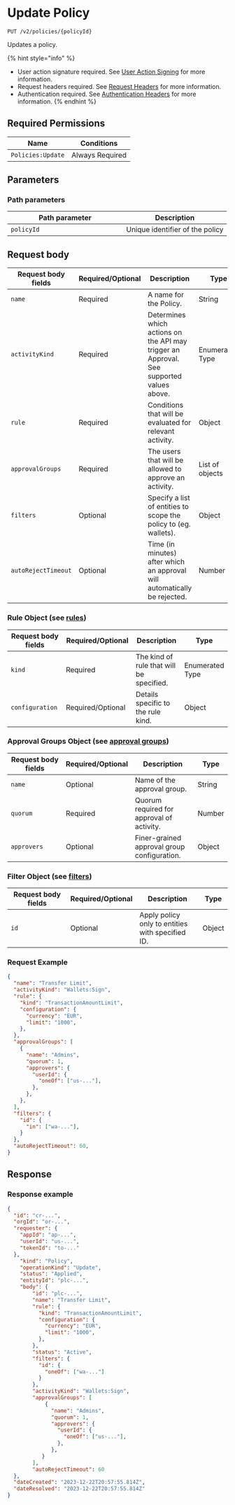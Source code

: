 # Update Policy

`PUT /v2/policies/{policyId}`

Updates a policy.

{% hint style="info" %}
* User action signature required. See [User Action Signing](../../../authentication/user-action-signing/) for more information.
* Request headers required. See [Request Headers](../../../../getting-started/request-headers.md) for more information.
* Authentication required. See [Authentication Headers](../../../../getting-started/request-headers.md#authentication-headers) for more information.
{% endhint %}

## Required Permissions

| Name              | Conditions      |
| ----------------- | --------------- |
| `Policies:Update` | Always Required |

## Parameters <a href="#parameters.1" id="parameters.1"></a>

### Path parameters <a href="#path-parameters" id="path-parameters"></a>

<table><thead><tr><th width="248">Path parameter</th><th>Description</th></tr></thead><tbody><tr><td><code>policyId</code></td><td>Unique identifier of the policy</td></tr></tbody></table>



## Request body <a href="#request-body" id="request-body"></a>

<table><thead><tr><th width="217">Request body fields</th><th width="113">Required/Optional</th><th>Description</th><th>Type</th></tr></thead><tbody><tr><td><code>name</code></td><td>Required</td><td>A name for the Policy.</td><td>String</td></tr><tr><td><code>activityKind</code></td><td>Required</td><td>Determines which actions on the API may trigger an Approval. See supported values above.</td><td>Enumerated Type</td></tr><tr><td><code>rule</code></td><td>Required</td><td>Conditions that will be evaluated for relevant activity.</td><td>Object</td></tr><tr><td><code>approvalGroups</code></td><td>Required</td><td>The users that will be allowed to approve an activity.</td><td>List of objects</td></tr><tr><td><code>filters</code></td><td>Optional</td><td>Specify a list of entities to scope the policy to (eg. wallets).</td><td>Object</td></tr><tr><td><code>autoRejectTimeout</code></td><td>Optional</td><td>Time (in minutes) after which an approval will automatically be rejected.</td><td>Number</td></tr></tbody></table>

### Rule Object (see [rules](create-policy/rules/))

<table><thead><tr><th width="199">Request body fields</th><th width="185">Required/Optional</th><th width="218">Description</th><th>Type</th></tr></thead><tbody><tr><td><code>kind</code></td><td>Required</td><td>The kind of rule that will be specified.</td><td>Enumerated Type</td></tr><tr><td><code>configuration</code></td><td>Required/Optional</td><td>Details specific to the rule kind.</td><td>Object</td></tr></tbody></table>

### Approval Groups Object (see [approval groups](create-policy/approval-groups.md))

<table><thead><tr><th width="254">Request body fields</th><th width="113">Required/Optional</th><th width="218">Description</th><th>Type</th></tr></thead><tbody><tr><td><code>name</code></td><td>Optional</td><td>Name of the approval group.</td><td>String</td></tr><tr><td><code>quorum</code></td><td>Required</td><td>Quorum required for approval of activity.</td><td>Number</td></tr><tr><td><code>approvers</code></td><td>Optional</td><td>Finer-grained approval group configuration.</td><td>Object</td></tr></tbody></table>

### Filter Object (see [filters](create-policy/filters.md))

<table><thead><tr><th width="254">Request body fields</th><th width="113">Required/Optional</th><th width="218">Description</th><th>Type</th></tr></thead><tbody><tr><td><code>id</code></td><td>Optional</td><td>Apply policy only to entities with specified ID.</td><td>Object</td></tr></tbody></table>

### Request Example <a href="#request-example.1" id="request-example.1"></a>

```json
{
  "name": "Transfer Limit",
  "activityKind": "Wallets:Sign",
  "rule": {
    "kind": "TransactionAmountLimit",
    "configuration": {
      "currency": "EUR",
      "limit": "1000",
    },
  },
  "approvalGroups": [
    {
      "name": "Admins",
      "quorum": 1,
      "approvers": {
        "userId": {
          "oneOf": ["us-..."],
        },
      },
    },
  ],
  "filters": {
    "id": {
      "in": ["wa-..."],
    }
  },
  "autoRejectTimeout": 60,
}
```

## Response <a href="#response" id="response"></a>

### Response example <a href="#response-example" id="response-example"></a>

```json
{
  "id": "cr-...",
  "orgId": "or-...",
  "requester": {
    "appId": "ap-...",
    "userId": "us-...",
    "tokenId": "to-..."
  },
    "kind": "Policy",
    "operationKind": "Update",
    "status": "Applied",
    "entityId": "plc-...",
    "body": {
        "id": "plc-...",
        "name": "Transfer Limit",
        "rule": {
          "kind": "TransactionAmountLimit",
          "configuration": {
            "currency": "EUR",
            "limit": "1000",
          },
        },
        "status": "Active",
        "filters": {
          "id": {
            "oneOf": ["wa-..."]
          }
        },
        "activityKind": "Wallets:Sign",
        "approvalGroups": [
            {
              "name": "Admins",
              "quorum": 1,
              "approvers": {
                "userId": {
                  "oneOf": ["us-..."],
                },
              },
           }
        ],
        "autoRejectTimeout": 60
  },
  "dateCreated": "2023-12-22T20:57:55.814Z",
  "dateResolved": "2023-12-22T20:57:55.814Z"
}

```
